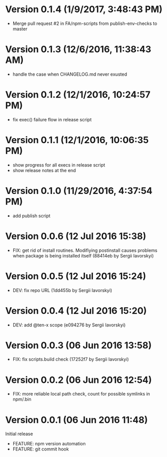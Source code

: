 # Version 0.1.4 (1/9/2017, 3:48:43 PM)

- Merge pull request #2 in FA/npm-scripts from publish-env-checks to master

# Version 0.1.3 (12/6/2016, 11:38:43 AM)

- handle the case when CHANGELOG.md never exusted

# Version 0.1.2 (12/1/2016, 10:24:57 PM)

- fix exec() failure flow in release script

# Version 0.1.1 (12/1/2016, 10:06:35 PM)

- show progress for all execs in release script
- show release notes at the end

# Version 0.1.0 (11/29/2016, 4:37:54 PM)

- add publish script

# Version 0.0.6 (12 Jul 2016 15:38)

- FIX: get rid of install routines. Modifiying postinstall causes problems when package is being installed itself (88414eb by Sergii Iavorskyi)


# Version 0.0.5 (12 Jul 2016 15:24)

- DEV: fix repo URL (1dd455b by Sergii Iavorskyi)


# Version 0.0.4 (12 Jul 2016 15:20)

- DEV: add @ten-x scope (e094276 by Sergii Iavorskyi)


# Version 0.0.3 (06 Jun 2016 13:58)

- FIX: fix scripts.build check (17252f7 by Sergii Iavorskyi)


# Version 0.0.2 (06 Jun 2016 12:54)

- FIX: more reliable local path check, count for possible symlinks in npm/.bin


# Version 0.0.1 (06 Jun 2016 11:48)

Initial release

- FEATURE: npm version automation
- FEATURE: git commit hook